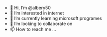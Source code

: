 - 👋 Hi, I’m @albery50
- 👀 I’m interested in internet
- 🌱 I’m currently learning microsoft programes
- 💞️ I’m looking to collaborate on 
- 📫 How to reach me ...

<!---
albery50/albery50 is a ✨ special ✨ repository because its `README.md` (this file) appears on your GitHub profile.
You can click the Preview link to take a look at your changes.
--->
